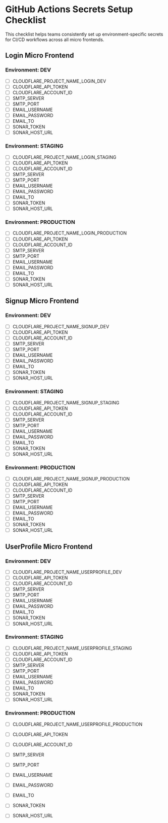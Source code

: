 # GitHub Actions Secrets Setup Checklist

This checklist helps teams consistently set up environment-specific secrets for CI/CD workflows across all micro frontends.

## Login Micro Frontend
### Environment: DEV
- [ ] CLOUDFLARE_PROJECT_NAME_LOGIN_DEV
- [ ] CLOUDFLARE_API_TOKEN
- [ ] CLOUDFLARE_ACCOUNT_ID
- [ ] SMTP_SERVER
- [ ] SMTP_PORT
- [ ] EMAIL_USERNAME
- [ ] EMAIL_PASSWORD
- [ ] EMAIL_TO
- [ ] SONAR_TOKEN
- [ ] SONAR_HOST_URL

### Environment: STAGING
- [ ] CLOUDFLARE_PROJECT_NAME_LOGIN_STAGING
- [ ] CLOUDFLARE_API_TOKEN
- [ ] CLOUDFLARE_ACCOUNT_ID
- [ ] SMTP_SERVER
- [ ] SMTP_PORT
- [ ] EMAIL_USERNAME
- [ ] EMAIL_PASSWORD
- [ ] EMAIL_TO
- [ ] SONAR_TOKEN
- [ ] SONAR_HOST_URL

### Environment: PRODUCTION
- [ ] CLOUDFLARE_PROJECT_NAME_LOGIN_PRODUCTION
- [ ] CLOUDFLARE_API_TOKEN
- [ ] CLOUDFLARE_ACCOUNT_ID
- [ ] SMTP_SERVER
- [ ] SMTP_PORT
- [ ] EMAIL_USERNAME
- [ ] EMAIL_PASSWORD
- [ ] EMAIL_TO
- [ ] SONAR_TOKEN
- [ ] SONAR_HOST_URL

## Signup Micro Frontend
### Environment: DEV
- [ ] CLOUDFLARE_PROJECT_NAME_SIGNUP_DEV
- [ ] CLOUDFLARE_API_TOKEN
- [ ] CLOUDFLARE_ACCOUNT_ID
- [ ] SMTP_SERVER
- [ ] SMTP_PORT
- [ ] EMAIL_USERNAME
- [ ] EMAIL_PASSWORD
- [ ] EMAIL_TO
- [ ] SONAR_TOKEN
- [ ] SONAR_HOST_URL

### Environment: STAGING
- [ ] CLOUDFLARE_PROJECT_NAME_SIGNUP_STAGING
- [ ] CLOUDFLARE_API_TOKEN
- [ ] CLOUDFLARE_ACCOUNT_ID
- [ ] SMTP_SERVER
- [ ] SMTP_PORT
- [ ] EMAIL_USERNAME
- [ ] EMAIL_PASSWORD
- [ ] EMAIL_TO
- [ ] SONAR_TOKEN
- [ ] SONAR_HOST_URL

### Environment: PRODUCTION
- [ ] CLOUDFLARE_PROJECT_NAME_SIGNUP_PRODUCTION
- [ ] CLOUDFLARE_API_TOKEN
- [ ] CLOUDFLARE_ACCOUNT_ID
- [ ] SMTP_SERVER
- [ ] SMTP_PORT
- [ ] EMAIL_USERNAME
- [ ] EMAIL_PASSWORD
- [ ] EMAIL_TO
- [ ] SONAR_TOKEN
- [ ] SONAR_HOST_URL

## UserProfile Micro Frontend
### Environment: DEV
- [ ] CLOUDFLARE_PROJECT_NAME_USERPROFILE_DEV
- [ ] CLOUDFLARE_API_TOKEN
- [ ] CLOUDFLARE_ACCOUNT_ID
- [ ] SMTP_SERVER
- [ ] SMTP_PORT
- [ ] EMAIL_USERNAME
- [ ] EMAIL_PASSWORD
- [ ] EMAIL_TO
- [ ] SONAR_TOKEN
- [ ] SONAR_HOST_URL

### Environment: STAGING
- [ ] CLOUDFLARE_PROJECT_NAME_USERPROFILE_STAGING
- [ ] CLOUDFLARE_API_TOKEN
- [ ] CLOUDFLARE_ACCOUNT_ID
- [ ] SMTP_SERVER
- [ ] SMTP_PORT
- [ ] EMAIL_USERNAME
- [ ] EMAIL_PASSWORD
- [ ] EMAIL_TO
- [ ] SONAR_TOKEN
- [ ] SONAR_HOST_URL

### Environment: PRODUCTION
- [ ] CLOUDFLARE_PROJECT_NAME_USERPROFILE_PRODUCTION
- [ ] CLOUDFLARE_API_TOKEN
- [ ] CLOUDFLARE_ACCOUNT_ID
- [ ] SMTP_SERVER
- [ ] SMTP_PORT
- [ ] EMAIL_USERNAME
- [ ] EMAIL_PASSWORD
- [ ] EMAIL_TO
- [ ] SONAR_TOKEN
- [ ] SONAR_HOST_URL

